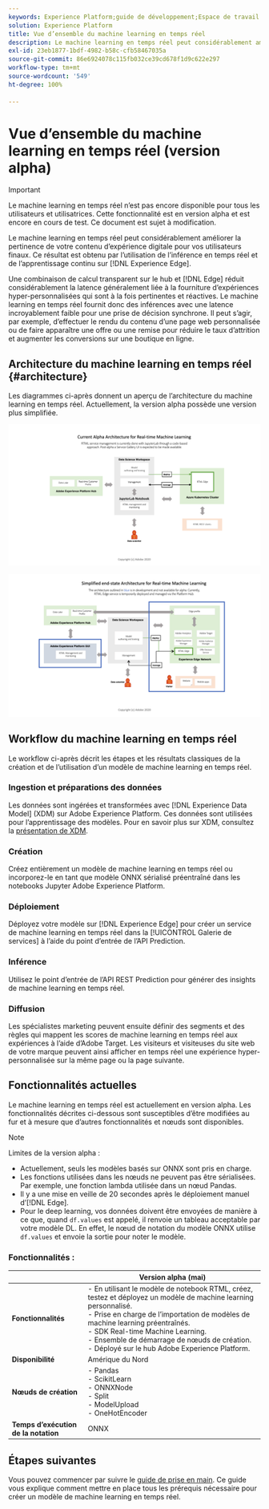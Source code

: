 ```yaml
---
keywords: Experience Platform;guide de développement;Espace de travail de science des données;rubriques les plus consultées;machine learning en temps réel;
solution: Experience Platform
title: Vue d’ensemble du machine learning en temps réel
description: Le machine learning en temps réel peut considérablement améliorer la pertinence de votre contenu d’expérience digitale pour vos utilisateurs finaux. Ce résultat est obtenu par l’utilisation de l’inférence en temps réel et de l’apprentissage continu sur Experience Edge.
exl-id: 23eb1877-1bdf-4982-b58c-cfb58467035a
source-git-commit: 86e6924078c115fb032ce39cd678f1d9c622e297
workflow-type: tm+mt
source-wordcount: '549'
ht-degree: 100%

---
```


# Vue d’ensemble du machine learning en temps réel (version alpha)

>[!IMPORTANT]
>
>Le machine learning en temps réel n’est pas encore disponible pour tous les utilisateurs et utilisatrices. Cette fonctionnalité est en version alpha et est encore en cours de test. Ce document est sujet à modification.

Le machine learning en temps réel peut considérablement améliorer la pertinence de votre contenu d’expérience digitale pour vos utilisateurs finaux. Ce résultat est obtenu par l’utilisation de l’inférence en temps réel et de l’apprentissage continu sur [!DNL Experience Edge].

Une combinaison de calcul transparent sur le hub et [!DNL Edge] réduit considérablement la latence généralement liée à la fourniture d’expériences hyper-personnalisées qui sont à la fois pertinentes et réactives. Le machine learning en temps réel fournit donc des inférences avec une latence incroyablement faible pour une prise de décision synchrone. Il peut s’agir, par exemple, d’effectuer le rendu du contenu d’une page web personnalisée ou de faire apparaître une offre ou une remise pour réduire le taux d’attrition et augmenter les conversions sur une boutique en ligne.

## Architecture du machine learning en temps réel {#architecture}

Les diagrammes ci-après donnent un aperçu de l’architecture du machine learning en temps réel. Actuellement, la version alpha possède une version plus simplifiée.

![architecture alpha](../images/rtml/alpha-arch.png)

![Vue d’ensemble simplifiée](../images/rtml/end-to-end-arch.png)

## Workflow du machine learning en temps réel

Le workflow ci-après décrit les étapes et les résultats classiques de la création et de l’utilisation d’un modèle de machine learning en temps réel.

### Ingestion et préparations des données

Les données sont ingérées et transformées avec [!DNL Experience Data Model] (XDM) sur Adobe Experience Platform. Ces données sont utilisées pour l’apprentissage des modèles. Pour en savoir plus sur XDM, consultez la [présentation de XDM](../../xdm/home.md).

### Création

Créez entièrement un modèle de machine learning en temps réel ou incorporez-le en tant que modèle ONNX sérialisé préentraîné dans les notebooks Jupyter Adobe Experience Platform.

### Déploiement

Déployez votre modèle sur [!DNL Experience Edge] pour créer un service de machine learning en temps réel dans la [!UICONTROL Galerie de services] à l’aide du point d’entrée de l’API Prediction.

### Inférence   

Utilisez le point d’entrée de l’API REST Prediction pour générer des insights de machine learning en temps réel.

### Diffusion

Les spécialistes marketing peuvent ensuite définir des segments et des règles qui mappent les scores de machine learning en temps réel aux expériences à l’aide d’Adobe Target. Les visiteurs et visiteuses du site web de votre marque peuvent ainsi afficher en temps réel une expérience hyper-personnalisée sur la même page ou la page suivante.

## Fonctionnalités actuelles

Le machine learning en temps réel est actuellement en version alpha. Les fonctionnalités décrites ci-dessous sont susceptibles d’être modifiées au fur et à mesure que d’autres fonctionnalités et nœuds sont disponibles.

>[!NOTE]
>
> Limites de la version alpha :
> - Actuellement, seuls les modèles basés sur ONNX sont pris en charge.
> - Les fonctions utilisées dans les nœuds ne peuvent pas être sérialisées. Par exemple, une fonction lambda utilisée dans un nœud Pandas.
> - Il y a une mise en veille de 20 secondes après le déploiement manuel d’[!DNL Edge].
> - Pour le deep learning, vos données doivent être envoyées de manière à ce que, quand `df.values` est appelé, il renvoie un tableau acceptable par votre modèle DL. En effet, le nœud de notation du modèle ONNX utilise `df.values` et envoie la sortie pour noter le modèle.



### Fonctionnalités :

|  | Version alpha (mai) |
| --- | --- |
| **Fonctionnalités** | - En utilisant le modèle de notebook RTML, créez, testez et déployez un modèle de machine learning personnalisé. <br> - Prise en charge de l’importation de modèles de machine learning préentraînés. <br> - SDK Real-time Machine Learning. <br> - Ensemble de démarrage de nœuds de création. <br> - Déployé sur le hub Adobe Experience Platform. |
| **Disponibilité** | Amérique du Nord |
| **Nœuds de création** | - Pandas <br> - ScikitLearn <br> - ONNXNode <br> - Split <br> - ModelUpload <br> - OneHotEncoder |
| **Temps d’exécution de la notation** | ONNX |

## Étapes suivantes

Vous pouvez commencer par suivre le [guide de prise en main](./getting-started.md). Ce guide vous explique comment mettre en place tous les prérequis nécessaire pour créer un modèle de machine learning en temps réel.
